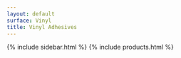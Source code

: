 ```yaml
---
layout: default
surface: Vinyl
title: Vinyl Adhesives
---
```

{% include sidebar.html %}
{% include products.html %}

